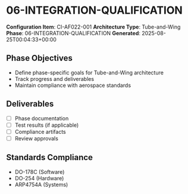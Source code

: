 # 06-INTEGRATION-QUALIFICATION

**Configuration Item**: CI-AF022-001
**Architecture Type**: Tube-and-Wing
**Phase**: 06-INTEGRATION-QUALIFICATION
**Generated**: 2025-08-25T00:04:33+00:00

## Phase Objectives
- Define phase-specific goals for Tube-and-Wing architecture
- Track progress and deliverables
- Maintain compliance with aerospace standards

## Deliverables
- [ ] Phase documentation
- [ ] Test results (if applicable)
- [ ] Compliance artifacts
- [ ] Review approvals

## Standards Compliance
- DO-178C (Software)
- DO-254 (Hardware)
- ARP4754A (Systems)
